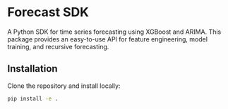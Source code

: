 # Forecast SDK

A Python SDK for time series forecasting using XGBoost and ARIMA. This package provides an easy-to-use API for feature engineering, model training, and recursive forecasting.

## Installation

Clone the repository and install locally:

```bash
pip install -e .

